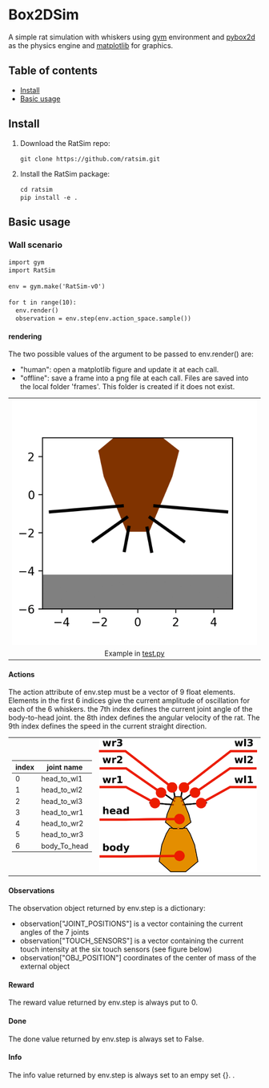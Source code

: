 # Box2DSim

A simple rat simulation with whiskers using  [gym](http://gym.openai.com/) environment and [pybox2d](https://github.com/pybox2d/pybox2d/wiki/manual) as the physics engine and [matplotlib](https://matplotlib.org/) for graphics.

## Table of contents
* [Install](#install)
* [Basic usage](#basic-usage)

## Install

1. Download the RatSim repo:

       git clone https://github.com/ratsim.git

2. Install the RatSim package:

       cd ratsim
       pip install -e .

## Basic usage

### Wall scenario

    import gym
    import RatSim

    env = gym.make('RatSim-v0')

    for t in range(10):  
      env.render()
      observation = env.step(env.action_space.sample())

#### rendering

The two possible values of the argument to be passed to env.render() are:
* "human": open a matplotlib figure and update it at each call.
* "offline": save a frame into a png file at each call. Files are saved into the local folder 'frames'. This  folder is created if it does not exist.

<table>
       <tr>
              <td align="center">
                     <img src="docs/pics/rat.gif" alt="one_arm_scenario" width="100%">
             </td>
       </tr>
       <tr>
              <td align="center">
                     Example in <a href="RatSim/examples/test.py">test.py</a>
              </td>
       </tr>
</table>

#### Actions

The action attribute of env.step must be a vector of 9 float elements. Elements in the first 6 indices give the current amplitude of oscillation for each of the 6 whiskers. the 7th index defines the current joint angle of the body-to-head joint. the 8th index defines the angular velocity of the rat. The 9th index defines the speed in the current straight direction.


<TABLE width="100%" BORDER="0">
<TR>
<TD>

| index |  joint name            |
| ----- | ---------------------- |
|  0    |  head_to_wl1           |
|  1    |  head_to_wl2           |
|  2    |  head_to_wl3           |
|  3    |  head_to_wr1           |
|  4    |  head_to_wr2           |
|  5    |  head_to_wr3           |
|  6    |  body_To_head          |

</TD>
<TD><img src="docs/pics/rat_description.png" alt="one_arm_scenario" width="100%"></TD>
</TR>
</TABLE>

#### Observations

The observation object returned by env.step is a dictionary:

* observation["JOINT_POSITIONS"] is a vector containing the current angles of the 7
 joints
* observation["TOUCH_SENSORS"] is a vector containing the current touch intensity at the six touch sensors (see figure below)
* observation["OBJ_POSITION"] coordinates of the center of mass of the external object

#### Reward

The reward value returned by env.step is always put to 0.

#### Done

The done value returned by env.step is always set to False.

#### Info

The info value returned by env.step is always set to an empy set {}.
  .
